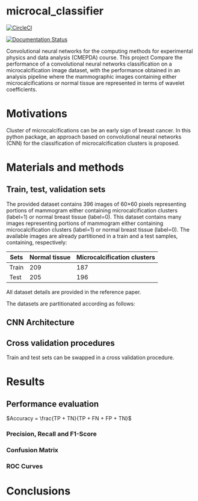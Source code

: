 # microcal_classifier

[![CircleCI](https://circleci.com/gh/lorenzomarini96/microcal-classifier.svg?style=shield)](https://app.circleci.com/pipelines/github/lorenzomarini96/microcal_classifier?filter=all)

[![Documentation Status](https://readthedocs.org/projects/microcal-classifier/badge/?version=latest)](https://microcal-classifier.readthedocs.io/en/latest/?badge=latest)

Convolutional neural networks for the computing methods for experimental physics and data analysis (CMEPDA) course. This project Compare the performance of a convolutional neural networks classification on a microcalcification image dataset, with the performance obtained in an analysis pipeline where the mammographic images containing either microcalcifications or normal tissue are represented in terms of wavelet coefficients.

# Motivations

Cluster of microcalcifications can be an early sign of breast cancer. In this python package, an approach based on convolutional neural networks (CNN) for the classification of microcalcification clusters is proposed.

# Materials and methods

## Train, test, validation sets

The provided dataset contains 396 images of 60$\times$60 pixels representing portions of mammogram either containing microcalcification clusters (label=1) or  normal breast tissue (label=0).
This dataset contains many images representing portions of mammogram either containing microcalcification clusters (label=1) or  normal breast tissue (label=0).
The available images are already partitioned in a train and a test samples, containing, respectively:

| Sets      | Normal tissue | Microcalcification clusters|
| ---       |     ---       |         ---                |
| Train     |      209      |    187                     |
| Test      |      205      |    196                     |

All dataset details are provided in the reference paper.

The datasets are partitionated according as follows:




## CNN Architecture

## Cross validation procedures

Train and test sets can be swapped in a cross validation procedure.

# Results

## Performance evaluation

$Accuracy = \frac{TP + TN}{TP + FN + FP + TN}$

### Precision, Recall and F1-Score

### Confusion Matrix

### ROC Curves


# Conclusions


